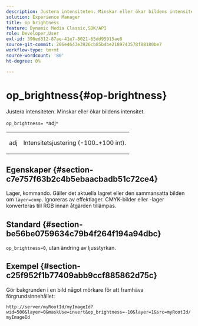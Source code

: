 ```yaml
---
description: Justera intensiteten. Minskar eller ökar bildens intensitet.
solution: Experience Manager
title: op_brightness
feature: Dynamic Media Classic,SDK/API
role: Developer,User
exl-id: 390ed812-87ae-41e7-8021-65dd95915ae8
source-git-commit: 206e4643e3926cb85b4be2189743578f88180be7
workflow-type: tm+mt
source-wordcount: '80'
ht-degree: 0%

---
```


# op_brightness{#op-brightness}

Justera intensiteten. Minskar eller ökar bildens intensitet.

`op_brightness= *`adj`*`

<table id="simpletable_2B5DB95B1FF044C8BD226D4F8311E806"> 
 <tr class="strow"> 
  <td class="stentry"> <p><span class="varname"> adj</span> </p> </td> 
  <td class="stentry"> <p>Intensitetsjustering (-100..+100 int). </p></td> 
 </tr> 
</table>

## Egenskaper {#section-c7e757f63b2c4b5ebaacbadb51c72ce4}

Lager, kommando. Gäller det aktuella lagret eller den sammansatta bilden om `layer=comp`. Ignoreras av effektlager. CMYK-bilder eller -lager konverteras till RGB innan åtgärden tillämpas.

## Standard {#section-be56be0759634c79b4f264f194a94dbc}

`op_brightness=0`, utan ändring av ljusstyrkan.

## Exempel {#section-c25f952f1b77409abb9ccf885862d75c}

Gör bakgrunden i en bild något mörkare för att framhäva förgrundsinnehållet:

`http://server/myRootId/myImageId?wid=500&layer=0&maskUse=invert&op_brightness=-10&layer=1&src=myRootId/myImageId`

